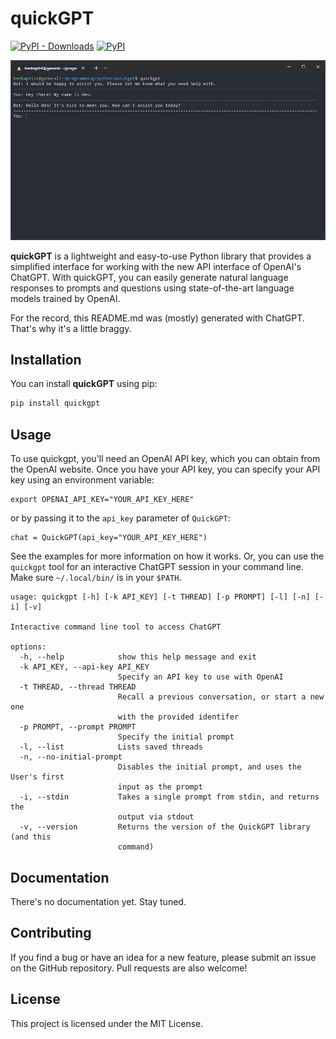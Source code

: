 # quickGPT

[![PyPI - Downloads](https://img.shields.io/pypi/dm/quickgpt?style=for-the-badge)](https://pypi.org/project/quickgpt/)
[![PyPI](https://img.shields.io/pypi/v/quickgpt?style=for-the-badge)](https://pypi.org/project/quickgpt/)

![example of quickgpt command](https://raw.githubusercontent.com/benbaptist/quickgpt/main/screenshot.png)

**quickGPT** is a lightweight and easy-to-use Python library that provides a simplified interface for working with the new API interface of OpenAI's ChatGPT. With quickGPT, you can easily generate natural language responses to prompts and questions using state-of-the-art language models trained by OpenAI.

For the record, this README.md was (mostly) generated with ChatGPT. That's why it's a little braggy.

## Installation

You can install **quickGPT** using pip:

```sh
pip install quickgpt
```

## Usage
To use quickgpt, you'll need an OpenAI API key, which you can obtain from the OpenAI website.
Once you have your API key, you can specify your API key using an environment variable:
```
export OPENAI_API_KEY="YOUR_API_KEY_HERE"
```

or by passing it to the `api_key` parameter of `QuickGPT`:
```
chat = QuickGPT(api_key="YOUR_API_KEY_HERE")
```

See the examples for more information on how it works. Or, you can use the `quickgpt` tool for an interactive ChatGPT session in your command line. Make sure `~/.local/bin/` is in your `$PATH`.

```
usage: quickgpt [-h] [-k API_KEY] [-t THREAD] [-p PROMPT] [-l] [-n] [-i] [-v]

Interactive command line tool to access ChatGPT

options:
  -h, --help            show this help message and exit
  -k API_KEY, --api-key API_KEY
                        Specify an API key to use with OpenAI
  -t THREAD, --thread THREAD
                        Recall a previous conversation, or start a new one
                        with the provided identifer
  -p PROMPT, --prompt PROMPT
                        Specify the initial prompt
  -l, --list            Lists saved threads
  -n, --no-initial-prompt
                        Disables the initial prompt, and uses the User's first
                        input as the prompt
  -i, --stdin           Takes a single prompt from stdin, and returns the
                        output via stdout
  -v, --version         Returns the version of the QuickGPT library (and this
                        command)
```

## Documentation
There's no documentation yet. Stay tuned.

## Contributing
If you find a bug or have an idea for a new feature, please submit an issue on the GitHub repository. Pull requests are also welcome!

## License
This project is licensed under the MIT License.
